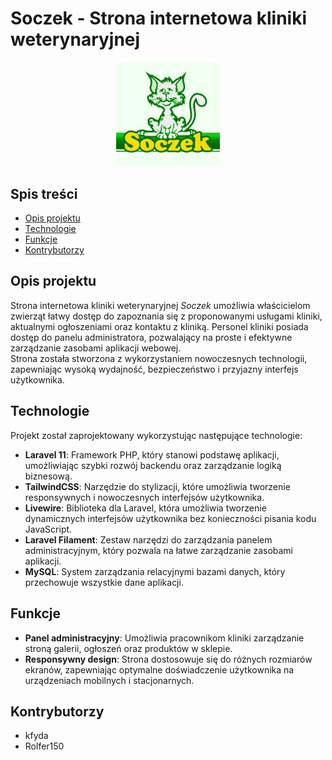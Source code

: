 # Soczek - Strona internetowa kliniki weterynaryjnej

<p align="center" width="100%">
    <img width="33%" src="public/Images/logo_lecznicy.jpg">
</p>

## Spis treści

* [Opis projektu](#opis-projektu)
* [Technologie](#technologie)
* [Funkcje](#funkcje)
* [Kontrybutorzy](#kontrybutorzy)

## Opis projektu

Strona internetowa kliniki weterynaryjnej *Soczek* umożliwia właścicielom zwierząt łatwy dostęp do zapoznania się z proponowanymi usługami kliniki, aktualnymi ogłoszeniami oraz kontaktu z kliniką.
Personel kliniki posiada dostęp do panelu administratora, pozwalający na proste i efektywne zarządzanie zasobami aplikacji webowej.
<br>Strona została stworzona z wykorzystaniem nowoczesnych technologii, zapewniając wysoką wydajność, bezpieczeństwo i przyjazny interfejs użytkownika.

## Technologie

Projekt został zaprojektowany wykorzystując następujące technologie:

- **Laravel 11**: Framework PHP, który stanowi podstawę aplikacji, umożliwiając szybki rozwój backendu oraz zarządzanie logiką biznesową.
- **TailwindCSS**: Narzędzie do stylizacji, które umożliwia tworzenie responsywnych i nowoczesnych interfejsów użytkownika.
- **Livewire**: Biblioteka dla Laravel, która umożliwia tworzenie dynamicznych interfejsów użytkownika bez konieczności pisania kodu JavaScript.
- **Laravel Filament**: Zestaw narzędzi do zarządzania panelem administracyjnym, który pozwala na łatwe zarządzanie zasobami aplikacji.
- **MySQL**: System zarządzania relacyjnymi bazami danych, który przechowuje wszystkie dane aplikacji.

## Funkcje

- **Panel administracyjny**: Umożliwia pracownikom kliniki zarządzanie stroną galerii, ogłoszeń oraz produktów w sklepie.
- **Responsywny design**: Strona dostosowuje się do różnych rozmiarów ekranów, zapewniając optymalne doświadczenie użytkownika na urządzeniach mobilnych i stacjonarnych.

## Kontrybutorzy

- kfyda
- Rolfer150
